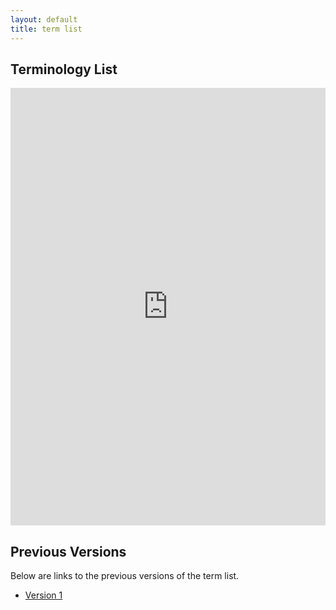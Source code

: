 ```yaml
---
layout: default
title: term list
---
```


## Terminology List

<iframe src="https://rb.gy/qr3aqa" style="width: 100%;height: 700px;border: none;"></iframe>

## Previous Versions

<p class="message-highlight">Below are links to the previous versions of the term list.</p>

- [Version 1]((files/TermLists/OE_4_PDTO_TermList_Prelim.xlsx))
